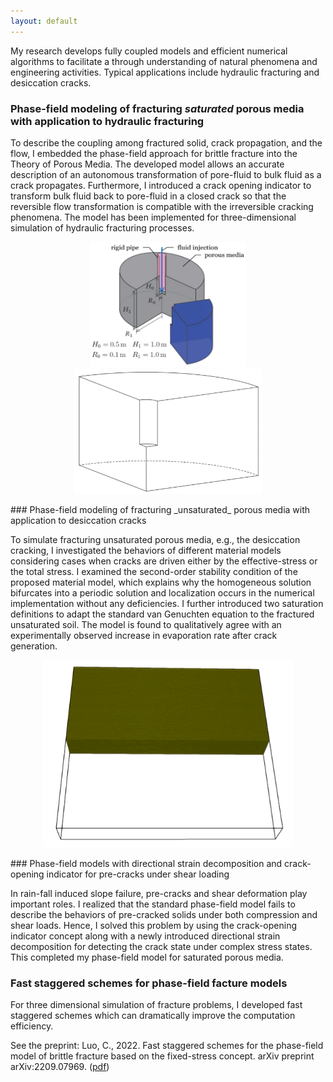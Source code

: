 ```yaml
---
layout: default
---
```


My research develops fully coupled models and efficient numerical algorithms to facilitate a through understanding of natural phenomena and engineering activities. Typical applications include hydraulic fracturing and desiccation cracks. 


### Phase-field modeling of fracturing _saturated_ porous media with application to hydraulic fracturing

To describe the coupling among fractured solid, crack propagation, and the flow, I embedded the phase-field approach for brittle fracture into the Theory of Porous Media. The developed model allows an accurate description of an autonomous transformation of pore-fluid to bulk fluid as a crack propagates. Furthermore, I introduced a crack opening indicator to transform bulk fluid back to pore-fluid in a closed crack so that the reversible flow transformation is compatible with the irreversible cracking phenomena. The model has been implemented for three-dimensional simulation of hydraulic fracturing processes.
<p align="center">
<img src="/resources/hf-sample.jpg" width="250" height="200" > <img src="/resources/hf3d.gif" width="300" height="200" >
</p>
### Phase-field modeling of fracturing _unsaturated_ porous media with application to desiccation cracks

To simulate fracturing unsaturated porous media, e.g., the desiccation cracking, I investigated the behaviors of different material models considering cases when cracks are driven either by the effective-stress or the total stress. I examined the second-order stability condition of the proposed material model, which explains why the homogeneous solution bifurcates into a periodic solution and localization occurs in the numerical implementation without any deficiencies. I further introduced two saturation definitions to adapt the standard van Genuchten equation to the fractured unsaturated soil. The model is found to qualitatively agree with an experimentally observed increase in evaporation rate after crack generation. 
<p align="center">
<img src="/resources/dc.gif" width="400" height="300">
</p>
### Phase-field models with directional strain decomposition and crack-opening indicator for pre-cracks under shear loading

In rain-fall induced slope failure, pre-cracks and shear deformation play important roles. I realized that the standard phase-field model fails to describe the behaviors of pre-cracked solids under both compression and shear loads. Hence, I solved this problem by using the crack-opening indicator concept along with a newly introduced directional strain decomposition for detecting the crack state under complex stress states. This completed my phase-field model for saturated porous media. 

### Fast staggered schemes for phase-field facture models

For three dimensional simulation of fracture problems, I developed fast staggered schemes which can dramatically improve the computation efficiency. 


See the preprint: Luo, C., 2022. Fast staggered schemes for the phase-field model of brittle fracture based on the fixed-stress concept. arXiv preprint arXiv:2209.07969. ([pdf](https://arxiv.org/pdf/2209.07969.pdf))
